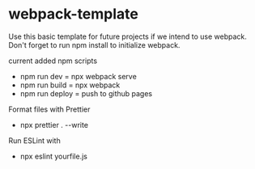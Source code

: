 # webpack-template

Use this basic template for future projects if we intend to use webpack.
Don't forget to run npm install to initialize webpack.

current added npm scripts

- npm run dev = npx webpack serve
- npm run build = npx webpack
- npm run deploy = push to github pages

Format files with Prettier

- npx prettier . --write

Run ESLint with

- npx eslint yourfile.js
